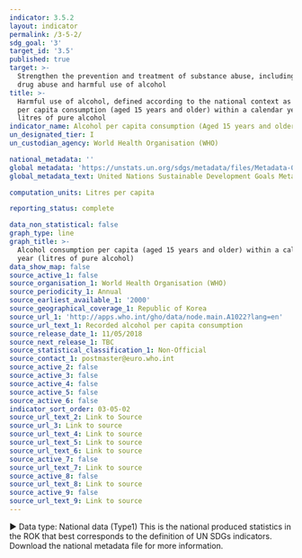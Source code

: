 ```yaml
---
indicator: 3.5.2
layout: indicator
permalink: /3-5-2/
sdg_goal: '3'
target_id: '3.5'
published: true
target: >-
  Strengthen the prevention and treatment of substance abuse, including narcotic
  drug abuse and harmful use of alcohol
title: >-
  Harmful use of alcohol, defined according to the national context as alcohol
  per capita consumption (aged 15 years and older) within a calendar year in
  litres of pure alcohol
indicator_name: Alcohol per capita consumption (Aged 15 years and older) within a calendar year in litres of pure alcohol
un_designated_tier: I
un_custodian_agency: World Health Organisation (WHO)

national_metadata: ''
global metadata: 'https://unstats.un.org/sdgs/metadata/files/Metadata-03-05-02.pdf'
global_metadata_text: United Nations Sustainable Development Goals Metadata (PDF 214 KB)

computation_units: Litres per capita

reporting_status: complete

data_non_statistical: false
graph_type: line
graph_title: >-
  Alcohol consumption per capita (aged 15 years and older) within a calendar
  year (litres of pure alcohol)
data_show_map: false
source_active_1: false
source_organisation_1: World Health Organisation (WHO)
source_periodicity_1: Annual
source_earliest_available_1: '2000'
source_geographical_coverage_1: Republic of Korea
source_url_1: 'http://apps.who.int/gho/data/node.main.A1022?lang=en'
source_url_text_1: Recorded alcohol per capita consumption
source_release_date_1: 11/05/2018
source_next_release_1: TBC
source_statistical_classification_1: Non-Official
source_contact_1: postmaster@euro.who.int
source_active_2: false
source_active_3: false
source_active_4: false
source_active_5: false
source_active_6: false
indicator_sort_order: 03-05-02
source_url_text_2: Link to Source
source_url_3: Link to source
source_url_text_4: Link to source
source_url_text_5: Link to source
source_url_text_6: Link to source
source_active_7: false
source_url_text_7: Link to source
source_active_8: false
source_url_text_8: Link to source
source_active_9: false
source_url_text_9: Link to source
---
```

▶ Data type: National data (Type1) This is the national produced statistics in the ROK that best corresponds to the definition of UN SDGs indicators. Download the national metadata file for more information.
